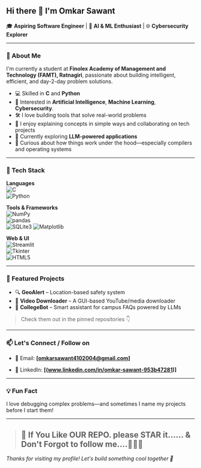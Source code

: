 ## Hi there 👋 I'm Omkar Sawant

🎓 **Aspiring Software Engineer** | 🔬 **AI & ML Enthusiast** | 🌐 **Cybersecurity Explorer**

---

### 🚀 About Me

I'm currently a student at **Finolex Academy of Management and Technology (FAMT), Ratnagiri**, passionate about building intelligent, efficient, and day-2-day problem solutions.

- 💻 Skilled in **C** and **Python**
- 🧠 Interested in **Artificial Intelligence**, **Machine Learning**, **Cybersecurity**.
- 🛠️ I love building tools that solve real-world problems
- 💬 I enjoy explaining concepts in simple ways and collaborating on tech projects
- 🌱 Currently exploring **LLM-powered applications**
- 🧩 Curious about how things work under the hood—especially compilers and operating systems

---

### 🧰 Tech Stack

**Languages**  
![C](https://img.shields.io/badge/-C-00599C?style=flat-square&logo=c)  
![Python](https://img.shields.io/badge/-Python-3776AB?style=flat-square&logo=python)

**Tools & Frameworks**  
![NumPy](https://img.shields.io/badge/-NumPy-013243?style=flat-square&logo=numpy)  
![pandas](https://img.shields.io/badge/-pandas-150458?style=flat-square&logo=pandas)  
![SQLite3](https://img.shields.io/badge/-SQLite-003B57?style=flat-square&logo=sqlite)
![Matplotlib](https://img.shields.io/badge/-Matplotlib-11557C?style=flat-square&logo=matplotlib&logoColor=white)


**Web & UI**  
![Streamlit](https://img.shields.io/badge/-Streamlit-FF4B4B?style=flat-square&logo=streamlit)  
![Tkinter](https://img.shields.io/badge/-Tkinter-4B8BBE?style=flat-square&logo=python)  
![HTML5](https://img.shields.io/badge/-HTML5-E34F26?style=flat-square&logo=html5)

---

### 🌟 Featured Projects

- 🔍 **GeoAlert** – Location-based safety system  
- 🎥 **Video Downloader** – A GUI-based YouTube/media downloader  
- 🤖 **CollegeBot** – Smart assistant for campus FAQs powered by LLMs  


> Check them out in the pinned repositories 👇

---

### 📫 Let's Connect / Follow on

-   📧 Email:
  **[omkarsawant4102004@gmail.com]**
  
- 💼 LinkedIn:
  **[(www.linkedin.com/in/omkar-sawant-953b47281)]**

---

### 💡 Fun Fact

I love debugging complex problems—and sometimes I name my projects before I start them!

---
> ## 👋 If You Like OUR REPO. please STAR it...... & Don't Forgot to follow me....🫡😁🤗
_Thanks for visiting my profile! Let's build something cool together 🚀_
